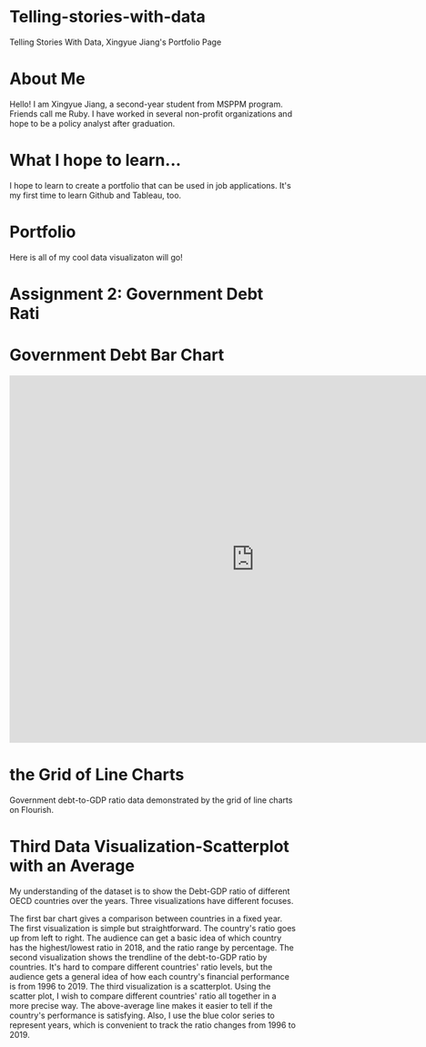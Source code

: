 # Telling-stories-with-data
Telling Stories With Data, Xingyue Jiang's Portfolio Page 

# About Me
Hello! I am Xingyue Jiang, a second-year student from MSPPM program. Friends call me Ruby. I have worked in several non-profit organizations and hope to be a policy analyst after graduation.

# What I hope to learn...
I hope to learn to create a portfolio that can be used in job applications. It's my first time to learn Github and Tableau, too.

# Portfolio
Here is all of my cool data visualizaton will go!

# Assignment 2: Government Debt Rati
# Government Debt Bar Chart
<iframe src="https://data.oecd.org/chart/69GB" width="860" height="645" style="border: 0" mozallowfullscreen="true" webkitallowfullscreen="true" allowfullscreen="true"><a href="https://data.oecd.org/chart/69GB" target="_blank">OECD Chart: General government debt, Total, % of GDP, Annual, 2018</a></iframe>

# the Grid of Line Charts 
Government debt-to-GDP ratio data demonstrated by the grid of line charts on Flourish.
<div class="flourish-embed flourish-chart" data-src="visualisation/4283323"><script src="https://public.flourish.studio/resources/embed.js"></script></div>

# Third Data Visualization-Scatterplot with an Average
<div class="flourish-embed flourish-scatter" data-src="visualisation/4285369"><script src="https://public.flourish.studio/resources/embed.js"></script></div>

My understanding of the dataset is to show the Debt-GDP ratio of different OECD countries over the years. Three visualizations have different focuses.

The first bar chart gives a comparison between countries in a fixed year. The first visualization is simple but straightforward. The country's ratio goes up from left to right. The audience can get a basic idea of which country has the highest/lowest ratio in 2018, and the ratio range by percentage. The second visualization shows the trendline of the debt-to-GDP ratio by countries. It's hard to compare different countries' ratio levels, but the audience gets a general idea of how each country's financial performance is from 1996 to 2019. The third visualization is a scatterplot. Using the scatter plot, I wish to compare different countries' ratio all together in a more precise way. The above-average line makes it easier to tell if the country's performance is satisfying. Also, I use the blue color series to represent years, which is convenient to track the ratio changes from 1996 to 2019.


